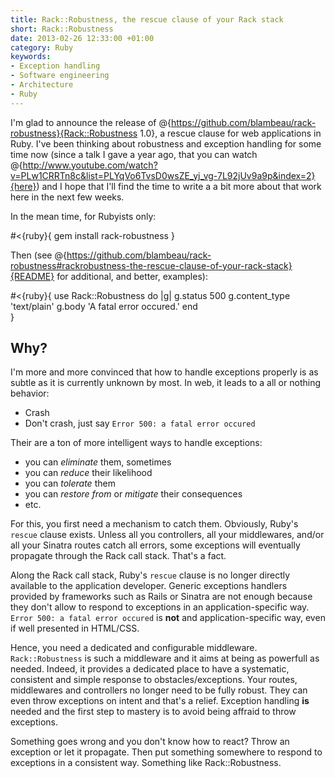 ```yaml
--- 
title: Rack::Robustness, the rescue clause of your Rack stack
short: Rack::Robustness
date: 2013-02-26 12:33:00 +01:00
category: Ruby
keywords:
- Exception handling
- Software engineering
- Architecture
- Ruby
---
```

I'm glad to announce the release of @{https://github.com/blambeau/rack-robustness}{Rack::Robustness 1.0}, a rescue clause for web applications in Ruby. I've been thinking about robustness and exception handling for some time now (since a talk I gave a year ago, that you can watch @{http://www.youtube.com/watch?v=PLw1CRRTn8c&list=PLYqVo6TvsD0wsZE_yj_vg-7L92jUv9a9p&index=2}{here}) and I hope that I'll find the time to write a a bit more about that work here in the next few weeks.

In the mean time, for Rubyists only:

#<{ruby}{
gem install rack-robustness
}

Then (see @{https://github.com/blambeau/rack-robustness#rackrobustness-the-rescue-clause-of-your-rack-stack}{README} for additional, and better, examples):

#<{ruby}{
use Rack::Robustness do |g|
  g.status 500
  g.content_type 'text/plain'
  g.body 'A fatal error occured.'
end  
}

## Why?

I'm more and more convinced that how to handle exceptions properly is as subtle as it is currently unknown by most. In web, it leads to a all or nothing behavior:

* Crash
* Don't crash, just say `Error 500: a fatal error occured`

Their are a ton of more intelligent ways to handle exceptions:

* you can *eliminate* them, sometimes
* you can *reduce* their likelihood
* you can *tolerate* them
* you can *restore from* or *mitigate* their consequences
* etc.

For this, you first need a mechanism to catch them. Obviously, Ruby's `rescue` clause exists. Unless all you controllers, all your middlewares, and/or all your Sinatra routes catch all errors, some exceptions will eventually propagate through the Rack call stack. That's a fact.

Along the Rack call stack, Ruby's `rescue` clause is no longer directly available to the application developer. Generic exceptions handlers provided by frameworks such as Rails or Sinatra are not enough because they don't allow to respond to exceptions in an application-specific way. `Error 500: a fatal error occured` is **not** and application-specific way, even if well presented in HTML/CSS.

Hence, you need a dedicated and configurable middleware. `Rack::Robustness` is such a middleware and it aims at being as powerfull as needed. Indeed, it provides a dedicated place to have a systematic, consistent and simple response to obstacles/exceptions. Your routes, middlewares and controllers no longer need to be fully robust. They can even throw exceptions on intent and that's a relief. Exception handling **is** needed and the first step to mastery is to avoid being affraid to throw exceptions.

Something goes wrong and you don't know how to react? Throw an exception or let it propagate. Then put something somewhere to respond to exceptions in a consistent way. Something like Rack::Robustness.

